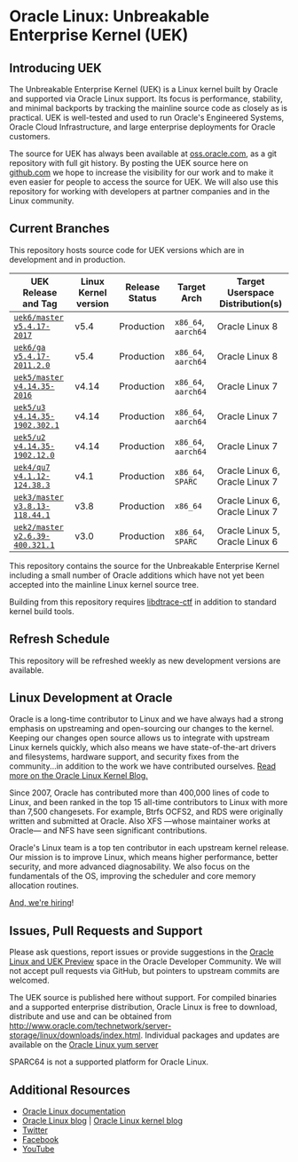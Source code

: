 # Oracle Linux: Unbreakable Enterprise Kernel (UEK)

## Introducing UEK

The Unbreakable Enterprise Kernel (UEK) is a Linux kernel built by Oracle and supported via Oracle Linux support. Its focus is performance, stability, and minimal backports by tracking the mainline source code as closely as is practical. UEK is well-tested and used to run Oracle's Engineered Systems, Oracle Cloud Infrastructure, and large enterprise deployments for Oracle customers.

The source for UEK has always been available at [oss.oracle.com](https://oss.oracle.com/git/gitweb.cgi?p=oracle/linux-uek.git;a=summary), as a git repository with full git history. By posting the UEK source here on [github.com](https://github.com/oracle/linux-uek/) we hope to increase the visibility for our work and to make it even easier for people to access the source for UEK. We will also use this repository for working with developers at partner companies and in the Linux community.

## Current Branches

This repository hosts source code for UEK versions which are in development and in production. 

| UEK Release and Tag | Linux Kernel version | Release Status | Target Arch | Target Userspace Distribution(s) |
|--------------------|-----------------------------|----------------------|-----------------|--------------------------------------------|
| [`uek6/master`](https://github.com/oracle/linux-uek/tree/uek6/master)<br/>[`v5.4.17-2017`](https://github.com/oracle/linux-uek/tree/v5.4.17-2017) | v5.4 | Production | `x86_64`, `aarch64` | Oracle Linux 8 |
| [`uek6/ga`](https://github.com/oracle/linux-uek/tree/uek6/ga)<br/>[`v5.4.17-2011.2.0`](https://github.com/oracle/linux-uek/tree/v5.4.17-2011.2.0) | v5.4 | Production | `x86_64`, `aarch64` | Oracle Linux 8 |
| [`uek5/master`](https://github.com/oracle/linux-uek/tree/uek5/master)<br/>[`v4.14.35-2016`](https://github.com/oracle/linux-uek/tree/v4.14.35-2016) | v4.14 | Production | `x86_64`, `aarch64` | Oracle Linux 7 |
| [`uek5/u3`](https://github.com/oracle/linux-uek/tree/uek5/u3)<br/>[`v4.14.35-1902.302.1`](https://github.com/oracle/linux-uek/tree/v4.14.35-1902.302.1) | v4.14 | Production | `x86_64`, `aarch64` | Oracle Linux 7 |
| [`uek5/u2`](https://github.com/oracle/linux-uek/tree/uek5/u2)<br/>[`v4.14.35-1902.12.0`](https://github.com/oracle/linux-uek/tree/v4.14.35-1902.12.0) | v4.14 | Production | `x86_64`, `aarch64` | Oracle Linux 7 |
| [`uek4/qu7`](https://github.com/oracle/linux-uek/tree/uek4/qu7)<br/>[`v4.1.12-124.38.3`](https://github.com/oracle/linux-uek/tree/v4.1.12-124.38.3) | v4.1 | Production | `x86_64`, `SPARC` | Oracle Linux 6, Oracle Linux 7 |
| [`uek3/master`](https://github.com/oracle/linux-uek/tree/uek3/master)<br/>[`v3.8.13-118.44.1`](https://github.com/oracle/linux-uek/tree/v3.8.13-118.44.1) | v3.8 | Production | `x86_64` | Oracle Linux 6, Oracle Linux 7 |
| [`uek2/master`](https://github.com/oracle/linux-uek/tree/uek2/master)<br/>[`v2.6.39-400.321.1`](https://github.com/oracle/linux-uek/tree/v2.6.39-400.321.1) | v3.0 | Production | `x86_64`, `SPARC` | Oracle Linux 5, Oracle Linux 6 |


This repository contains the source for the Unbreakable Enterprise Kernel 
including a small number of Oracle additions which have not yet been accepted into the mainline 
Linux kernel source tree.

Building from this repository requires [libdtrace-ctf](https://github.com/oracle/libdtrace-ctf/) in addition to standard kernel build tools.

## Refresh Schedule

This repository will be refreshed weekly as new development versions are available.

## Linux Development at Oracle

Oracle is a long-time contributor to Linux and we have always had a strong emphasis on upstreaming and open-sourcing our changes to the kernel. Keeping our changes open source allows us to integrate with upstream Linux kernels quickly, which also means we have state-of-the-art drivers and filesystems, hardware support, and security fixes from the community...in addition to the work we have contributed ourselves. [Read more on the Oracle Linux Kernel Blog.](https://blogs.oracle.com/linuxkernel)

Since 2007, Oracle has contributed more than 400,000 lines of code to Linux, and been ranked in the top 15 all-time contributors to Linux with more than 7,500 changesets. For example, Btrfs OCFS2, and RDS were originally written and submitted at Oracle. Also XFS —whose maintainer works at Oracle— and NFS have seen significant contributions.

Oracle's Linux team is a top ten contributor in each upstream kernel release. Our mission is to improve Linux, which means higher performance, better security, and more advanced diagnosability. We also focus on the fundamentals of the OS, improving the scheduler and core memory allocation routines. 

[And, we're hiring](https://www.oracle.com/corporate/careers/index.html)!

## Issues, Pull Requests and Support

Please ask questions, report issues or provide suggestions in the
[Oracle Linux and UEK Preview](https://community.oracle.com/community/server_&_storage_systems/linux/oracle_linux_and_uek_preview)
space in the Oracle Developer Community. We will not accept pull requests via GitHub, but pointers to upstream commits are welcomed.

The UEK source is published here without support. For compiled binaries and a supported
enterprise distribution, Oracle Linux is free to download, distribute and use and can be obtained from http://www.oracle.com/technetwork/server-storage/linux/downloads/index.html.  Individual packages and updates are available on the [Oracle Linux yum server](https://yum.oracle.com/)

SPARC64 is not a supported platform for Oracle Linux.


## Additional Resources

* [Oracle Linux documentation](http://docs.oracle.com/en/operating-systems/linux.html)
* [Oracle Linux blog](https://blogs.oracle.com/linux/) | [Oracle Linux kernel blog](https://blogs.oracle.com/linuxkernel)
* [Twitter](https://twitter.com/oraclelinux) 
* [Facebook](https://www.facebook.com/OracleLinux/)
* [YouTube](https://www.youtube.com/user/OracleLinuxChannel/)


